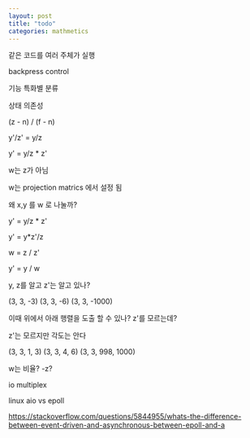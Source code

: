 ```yaml
---
layout: post
title: "todo"
categories: mathmetics
---
```


같은 코드를 여러 주체가 실행

backpress control

기능 특화별 분류

상태 의존성


(z - n) / (f - n)



y'/z' = y/z

y' = y/z * z'


w는 z가 아님

w는 projection matrics 에서 설정 됨




왜 x,y 를 w 로 나눌까?


y' = y/z * z'

y' = y*z'/z

w = z / z'

y' = y / w

y, z를 알고 z'는 알고 있나?


(3, 3,    -3)
(3, 3,    -6)
(3, 3, -1000)

이때 위에서 아래 행렬을 도출 할 수 있나? z'를 모르는데?

z'는 모르지만 각도는 안다

(3, 3,   1,    3)
(3, 3,   4,    6)
(3, 3, 998, 1000)


w는 비율? -z?



io multiplex

linux aio vs epoll

https://stackoverflow.com/questions/5844955/whats-the-difference-between-event-driven-and-asynchronous-between-epoll-and-a




